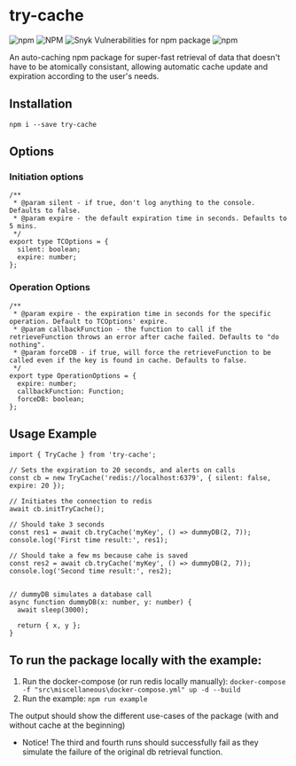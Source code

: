 # try-cache

![npm](https://img.shields.io/npm/v/try-cache?color=green)
![NPM](https://img.shields.io/npm/l/try-cache)
![Snyk Vulnerabilities for npm package](https://img.shields.io/snyk/vulnerabilities/npm/try-cache)
![npm](https://img.shields.io/npm/dt/try-cache)

An auto-caching npm package for super-fast retrieval of data that doesn't have to be atomically consistant,
allowing automatic cache update and expiration according to the user's needs.

## Installation

`npm i --save try-cache`

## Options

### Initiation options

```
/**
 * @param silent - if true, don't log anything to the console. Defaults to false.
 * @param expire - the default expiration time in seconds. Defaults to 5 mins.
 */
export type TCOptions = {
  silent: boolean;
  expire: number;
};
```

### Operation Options

```
/**
 * @param expire - the expiration time in seconds for the specific operation. Default to TCOptions' expire.
 * @param callbackFunction - the function to call if the retrieveFunction throws an error after cache failed. Defaults to "do nothing".
 * @param forceDB - if true, will force the retrieveFunction to be called even if the key is found in cache. Defaults to false.
 */
export type OperationOptions = {
  expire: number;
  callbackFunction: Function;
  forceDB: boolean;
};

```

## Usage Example

```
import { TryCache } from 'try-cache';

// Sets the expiration to 20 seconds, and alerts on calls
const cb = new TryCache('redis://localhost:6379', { silent: false, expire: 20 });

// Initiates the connection to redis
await cb.initTryCache();

// Should take 3 seconds
const res1 = await cb.tryCache('myKey', () => dummyDB(2, 7));
console.log('First time result:', res1);

// Should take a few ms because cahe is saved
const res2 = await cb.tryCache('myKey', () => dummyDB(2, 7));
console.log('Second time result:', res2);


// dummyDB simulates a database call
async function dummyDB(x: number, y: number) {
  await sleep(3000);

  return { x, y };
}
```

## To run the package locally with the example:

1. Run the docker-compose (or run redis locally manually): `docker-compose -f "src\miscellaneous\docker-compose.yml" up -d --build`
2. Run the example: `npm run example`

The output should show the different use-cases of the package (with and without cache at the beginning)

- Notice! The third and fourth runs should successfully fail as they simulate the failure of the original db retrieval function.
